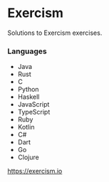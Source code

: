 # Exercism

Solutions to Exercism exercises.

### Languages

 * Java
 * Rust
 * C
 * Python
 * Haskell
 * JavaScript
 * TypeScript
 * Ruby
 * Kotlin
 * C#
 * Dart
 * Go
 * Clojure


<https://exercism.io>
